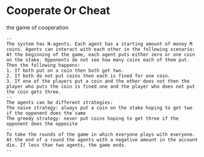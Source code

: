# Cooperate Or Cheat
the game of cooperation

    --
    The system has N-agents. Each agent has a starting amount of money M coins. Agents can interact with each other in the following scenario:
    At the beginning of the game, each agent puts either zero or one coin on the stake. Opponents do not see how many coins each of them put. Then the following happens: 
    1. If both put on a coin then both get two. 
    2. If both do not put coins then each is fined for one coin. 
    3. If one of the players put a coin and the other does not then the player who puts the coin is fined one and the player who does not put the coin gets three.
    --
    The agents can be different strategies:
    The naive strategy: always put a coin on the stake hoping to get two if the opponent does the same
    The greedy strategy: never put coins hoping to get three if the opponent does the opposite
    --
    To take the rounds of the game in which everyone plays with everyone. At the end of a round the agents with a negative amount in the account die. If less than two agents, the game ends.
    --
    